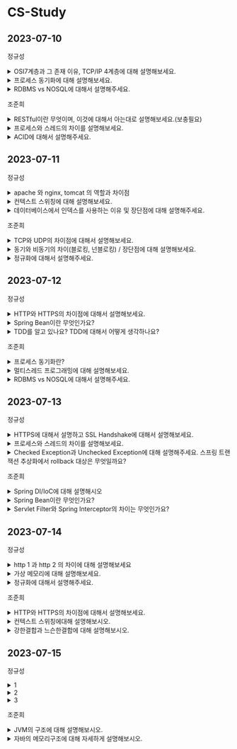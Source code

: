# CS-Study


## 2023-07-10

정규성
<details>
 <summary> OSI7계층과 그 존재 이유, TCP/IP 4계층에 대해 설명해보세요. </summary>
</br>
    
   OIS7계층은 네트워크 통신이 일어나는 과정을 7단계로 나눈것이다. 이렇게 하면 통신이 일어나는 과정을 단계별로 파악할 수 있으며, 문제가 발생할 경우 해당 부분만을 고쳐서 해결할 수 있다. 다만 실제로 구현한 예는 거의 없다.
    
   1. 물리계층 : 신호로 변환하여 전송하는 계층 (허브, 케이블)
   2. 데이터 링크 계층 : 패킷 데이터를 실어 보내는 계층 (스위치, 브릿지)
   3. 네트워크 계층 : 네트워크를 논리적으로 구분하고 연결하는 계층(라우터 + 라우팅 프로토콜)
   4. 전송  계층 : 서비스를 구분하고 데이터의 전송 방식을 담당하는 계층(TCP, UDP)
   5. 세션 계층 : 응용 프로그램 간의 연결을 지원해주는 계층
   6. 표현 계층 : 데이터의 변환 작업을 하는 계층(데이터 암호화, 복호화)
   7. 응용 계층 : User Interface 를 제공하는 계층(chrome, discord, 한글)
    
  그에 비해 TCP/IP 4계층은 실질적인 네트워크 통신에 사용된다. 7계층의 1, 2 가 하나로 통합되고, 5, 6, 7 이 하나로 통합된다. 
    
   1. Network Access Layer : 네트워크 카드와 디바이스 드라이버 등과 같이 하드웨어적인 요소와 관련되 는 모든 것을 지원하는 계층(CSMA/CD, MAC, LAN + Ehternet(이더넷), Token Ring, PPP)
   2. Internet Layer : 상위 트랜스포트 계층으로부터 받은 데이터에 IP패킷 헤더를 붙여 IP패킷을 만들고 이를 전송하는 계층(IP, ARP, RARP)
   3. Transport Layer : 네트워크 양단의 송수신 호스트 사이에서 신뢰성 있는 전송기능을 제공(TCP, UDP)
   4. Application Layer : 응용프로그램들이 네트워크서비스, 메일서비스, 웹서비스 등을 할 수 있도록 표준적인 인터페이스를 제공(HTTP, FTP, Telnet, DNS, SMTP)

    
   </p>
</details>

<details>
 <summary> 프로세스 동기화에 대해 설명해보세요. </summary>
 <div markdown="1">
  </br>
  두 개 이상의 프로세스가 동일한 자원에 접근하면 데이터의 일관성을 해칠 수 있다.
    
   이런 상황을 경쟁상황(race condition)이라고 부른다.
    
   이런 상황을 유발할 수 있는 코드를 임계 구역(Critical Section)이라고 부른다.
    
   이를 해결하기 위해서는 3가지 조건을 만족해야한다.
    
   1.  Mutual Exclusion (상호 배제)
        
        이미 한 프로세스가 Critical Section에서 작업 중이면 다른 모든 프로세스는 Critical Section에 진입하면 안 된다.
        
   2. Progress (진행)
        
        Critical Section에서 작업 중인 프로세스가 없다면, Critical Section에 진입하고자 하는 프로세스가 존재하는 경우 진입할 수 있어야 한다.
        
   3. Bounded Waiting (한정 대기)
        
        프로세스가 Critical Section에 들어가기 위해 요청한 후부터, 그 요청이 허용될 때까지 다른 프로세스들이 Critical Section에 들어가는 횟수에 한계가 있어야 한다. 쉽게 말해, Critical Section에 진입하려는 프로세스가 무한정 기다려서는 안 된다. 
        
        ⇒ 모종의 이유로 아무도 사용하지 않는 자원을 무한정 기다려서는 안된다.
</details>
   
<details>
 <summary> RDBMS vs NOSQL에 대해서 설명해주세요. </summary>
 </br>
 <div markdown="1">
  <p>RDBMS 는 정해진 스키마에 따라 데이터를 저장하고 구성된 테이블이 다른 테이블과 관계를 맺는다. 이를 위해 외래키를 사용하며, 이를 통해 테이블을 통합하여 데이터를 얻을 수 있다. 데이터 구조화하여 정의하기 편하다. 성능향상을 위해서 서버의 처리 능력 향상이 필요하다. scale up</p>

    
   <p>NOSQL 은 테이블 간의 관계를 정의하지 않고 저장한다. 데이터의 일관성을 포기하고 빅데이터 트래픽 처리에 장점을 가진다. 성능향상을 위해서 분산처리를 지원한다. scale out(수평 확장)</p>
</details>
  
조준희
<details>
 <summary> RESTful이란 무엇이며, 이것에 대해서 아는대로 설명해보세요.(보충필요) </summary>
 <div markdown="1">

  REST의 원리를 잘 따르는 시스템, 그중에서도 REST API 설계 규칙을 올바르게 따르는 시스템을 Restful하다고 할 수 있다.
  
  이때 REST란,
  1. HTTP URI 를 통해 자원을 명시하고
  2. HTTP Method(GET, POST, PUT, DELETE) 를 통해
  3. 해당 자원에 대한 CRUD(생성, 조회, 수정, 삭제)를 적용하는 것을 의미한다.

  라고 보통 알고있는데, "REST란 HTTP 를 잘 사용하기 위한 아키텍쳐 스타일"이 더 알맞다.

  REST의 특징으로는,
  1. Client-Server
     - API를 통해 정보를 교환하는 주체는, 클라이언트와 서버 구조를 가져야한다.
     - 클라이언트와 서버를 분리함으로써, 서로 의존하지 않는 구조를 가져야한다.
  2. Stateless
     - 무상태성 (서로의 상태를 기억하지 않는다.)
     - 클라이언트에서 서버로의 요청에는 그 요청을 이해하는 데 필요한 모든 정보가 포함되어있어야한다.
  3. Cache
     - cache-control header를 통해 요청에 대한 응답 내의 데이터에 캐시 가능여부가 명시되어 있어야한다.
  4. Uniform Interface (.....? 이해가 안간다.. 이건...)
     - 전체 시스템을 파악할 수 있는 인터페이스를 제공해야한다.
  5. Layered System
     - 계층화 시스템
     - 클라이언트는 서버에 직접 연결되었는지, 중간 서버를 통해 연결되었는지 알 수 없어야함을 의미합니다.
     
  또한 REST API란, REST 한 방식으로 데이터를 상호교환 하도록 설계된 API를 의미하고, 이를 올바르게 설계하기 위한 규칙이 존재한다.
  1. URI는 동사보다 명사를, 대문자보다는 소문자를 사용해야한다.
  2. 마지막에 슬래시(/)를 사용해서는 안된다.
  3. 언더바 대신, 하이픈(-)을 사용한다.
  4. 파일확장자는 URI에 포함하지 않는다.
  
</details>

<details>
 <summary> 프로세스와 스레드의 차이를 설명해보세요. </summary>
 <div markdown="1">
  프로세스는 메모리 상에서 실행중인 프로그램을 말하며, 스레드는 이 프로세스 안에서 실행되는 흐름 단위를 말한다.
  
  프로세스는 각각 독립된 메모리 영역(Code, Data, Stack, Heap)을 할당받는다. 각 프로세스는 별도의 주소 공간에서 실행되며, 한 프로세스는 다른 프로세스의 변수나 자료구조에 접근할 수 없다. 한 프로세스가 다른 프로세스의 자원에 접근하려면 프로세스 간의 통신(IPC)를 사용해야 한다.
  
  이에 반해 스레드는 한 프로세스 내에서 각각 Stack만 따로 할당받고, Code, Data, Heap 영역에서 서로 자원을 공유하고 접근할 수 있다. 따라서 프로세스간 통신이 불가해서 오는 컨텍스트 스위칭 비용, 프로세스간 통신(IPC)비용을 줄일 수 있는 이점이 있다. 하지만 스레드 간의 자원 공유는 동기화 문제가 발생할 수 있다는 특징이 있다.

+ 추가 질문 ( 컨텍스트 스위칭, IPC에 대해 설명해봐라, 메모리 영역(Code, Data, Stack, Heap)에 대해 설명해봐라, 동기화 문제는 무엇이고 어떻게 해결해야하는가?)
</details>
   
<details>
 <summary> ACID에 대해서 설명해주세요. </summary>
 <div markdown="1">

  Atomicity 원자성
  - 하나의 트랜잭션에 속한 모든 작업이 "전부 성공하거나 전부 실패"하는 것을 보장한다.

  Consistency 일관성
  - 트랜잭션이 성공적으로 끝나면 데이터베이스의 제약/규칙과 같은 상태는 언제나 이전과 같고 유효해야한다.

  Isolation 독립성
  - 트랜잭션은 다른 트랜잭션의 연산에 영향을 끼치지 못하는 것을 보장한다.
  - 모든 트랜잭션은 다른 트랜잭션으로부터 독립 되어야한다.

  Durabilty 지속성
  - 성공적으로 수행된 트랜잭션은 영원히 반영되어야 한다.
</details>


## 2023-07-11

정규성
<details>
 <summary> apache 와 nginx, tomcat 의 역할과 차이점 </summary>
</br>
    apache는 웹 서버의 역할을 합니다. 멀티 프로세스 방식으로 동작하며 안정성에 장점이 있습니다. 다만 모든 연결에 프로세스를 할당하다보니 성능이 비교적 떨어집니다.

nginx는 마찬가지로 웹 서버의 역할을 하지만, 이벤트 기반 방식으로 동작합니다. 여기서 이벤트 기반 방식이란, 연결 요청이 nginx 가 가진 큐에 차례로 들어있다가 하나씩 요청을 스레드를 할당해 처리합니다. 이때 연결에서 별다른 요청이 없다면 다른 연결의 요청을 처리하는 방식입니다. 이를 통해 가볍고 성능이 비교적 좋습니다.

tomcat은 웹 어플리케이션 서버의 역할을 합니다. JAVA로 작성된 프로그램으로, http 요청을 받고 동적인 페이지를 만들어 제공하는 것이 목적으로 합니다. 웹 서버와 같이 연동해서 사용하면 성능을 향상시킬 수 있습니다.
   
</details>

<details>
 <summary> 컨텍스트 스위칭에 대해 설명해보세요. </summary>
</br>
   컨텍스트 스위칭은 여러개의 프로그램이 동시에 실행되는 경우 프로세스의 처리를 빠르게 바꿔가며 하기 위해 필요한 기술입니다.

이를 위해, 한 프로세스로 부터 CPU자원을 프로세스로 넘겨줍니다. cpu가 프로세스를 동작시킬 때 필요한 정보를 context라고 하며, 이 정보가 PCB에 저장됩니다. A프로세스가 실행중에 스케쥴러에 의해 B 프로세스의 실행을 요청하면 A의 정보를 PCB에 저장하고, B의 정보를 PCB로 부터 불러와서 작업을 진행합니다. 이럼

이때 어떤 프로세스를 요청할 지 여부를 결정하는 스케쥴링 방식에 따라 성능이 달라질 수 있으며, 이 과정이 과도하게 일어날 경우 오버헤드가 발생하며 오히려 성능이 저하될 수 있다.
   
</details>

<details>
 <summary> 데이터베이스에서 인덱스를 사용하는 이유 및 장단점에 대해 설명해주세요. </summary>
</br>
   데이터베이스에서 인덱스를 사용하는 이유는 테이블에 대한 동작의 속도를 높이기 위해서입니다. 인덱스를 key-value 구조로 이루어지며, 특정 컬럼에 인덱스를 생성하면, 해당 컬럼의 데이터를 정렬하여 별도의 메모리 공간에 실제 메모리 주소와 함께 저장한다. 이를 구현하기 위해 여러 방법이 있지만, 주로 B+Tree 구조를 사용한다. B+tree 의 경우 balanced-tree 구조로 설계되어 수직탐색에 유리하며, leaf 노드에만 데이터를 저장하고 이를 linked-list로 연결하여 수평탐색에도 유리하다.
   
</details>

조준희
<details>
 <summary> TCP와 UDP의 차이점에 대해서 설명해보세요. </summary>
</br>
 TCP는 데이터의 신뢰성을 보장하는 연결 지향적 프로토콜이다.
 데이터의 손실이 없고, 순서대로 전달된다는 특징을 가지고 있다.
 TCP는 데이터를 전송하기 전에 송수신 기기간 논리적 연결을 하고, 이를 가상 회선이라고 한다.
 이렇게 생성된 회선을 통해 송신자는 패킷 전송이 잘 되었는지 확인하는 과정과 흐름제어 혼잡 제어와 같은 과정을 거치면서 패킷의 순서와 손실을 방지하면서 데이터 전송이 가능하게 해준다.

 UDP는 데이터의 신뢰성 보다는 전송 속도를 위한 비연결 지향적 프로토콜이다.
 데이터의 손실 가능성이 있어 데이터의 신뢰성은 보장할 수 없지만, 빠르게 데이터를 전송할 수 있다는 특징을 가지고 있다.
 UDP는 TCP와 다르게 가상회선 방식과 같이 연결을 설정하지 않고, 독집적인 데이터그램 형태로 패킷마다 각각 다른 경로로 수신자에게 보내지게된다. 이 때문에 데이터의 순서가 보장되지 못하며, 패킷이 잘 도착했는지 또는 흐름 제어와 혼잡 제어같은 기능을 처리하지 않기 때문에 데이터의 손실이 발생할 수 있다. 하지만 이로인해 네트워크 부하가 적어서 TCP보다 전송 속도가 빠르다.
</details>

<details>
 <summary> 동기와 비동기의 차이(블로킹, 넌블로킹) / 장단점에 대해 설명해보세요. </summary>
</br>
동기방식 : 호출된 함수의 수행 결과 및 종료를 호출한 함수가 신경쓰는 방식

비동기 방식 : 호출된 함수의 수행 결과 및 종료를 호출한 함수가 신경쓰지 않는 방식

블로킹 : 호출된 함수가 자신이 할 일을 모두 마칠 때까지 제어권을 계속 가지고서 호출한 함수에게 바로 return하지 않는 방식

논-블로킹 : 호출된 함수가 자신이 할 일을 마치지 않았더라도 바로 제어권을 바로 return 하여 호출한 함수가 다른 일을 진행할 수 있도록 하는 방식

동기 & 블로킹, 비동기 & 블로킹 : 결국 호출된 함수가 끝날 때를 기다려야 하기 때문에 동기, 비동기에 상관없이 블로킹이라면 비슷한 효율을 가진다.

동기 & 논-블로킹 : 호출된 함수로부터 제어권을 바로 return 받아서 다른 작업을 수행할 수는 있지만 다른 작업을 하면서도 동기방식이기 때문에 호출된 함수의 결과를 계속 신경 쓰게 된다. 이로 인해 작업의 효율이 좋지 못하다.

비동기 & 논-블로킹 : 호출된 함수의 결과를 기다리지도 않으며 자신의 작업을 계속 수행하고, 콜백을 통해 호출된 함수의 결과를 받는다. 그렇기 때문에 자원이 충분하다면 효율이 좋은 방식이다.
   
</details>

<details>
 <summary> 정규화에 대해서 설명해주세요. </summary>
</br>
정규화의 기본 목표는 테이블 간에 중복된 데이터를 허용하지 않는 것으로, 중복된 데이터를 허용하지 않음으로써 무결성을 유지할 수 있으며, DB간의 저장 용량 역시 줄일 수 있는 방법이다.

따라서 테이블을 분해하는 여러 단계로 정의된다.

[제1정규화]
테이블의 칼럼이 원자값(하나의 값)을 갖도록 테이블을 분해한다.

[제2정규화]
테이블의 기본키의 부분집합이 결정자가 되어서는 안된다.
ex) 복합키 (A,B)가 기본키로 된 테이블에서 B만으로도 C가 달라지는 상황이 발생하면, 
B가 결정자가 되므로 이는 제2정규화의 대상이 된다.

[제3정규화]
테이블에 대해 이행적 종속을 없앤다.
여기서 이행적 종속이란 A -> B, B -> C 가 성립할 때, A-> C가 성립되는 상황을 의미한다.

[BCNF 정규화]
테이블에 대해 모든 결정자가 후보키가 되도록 테이블을 분해하는 것이다.
   
</details>



## 2023-07-12

정규성
<details>
 <summary> HTTP와 HTTPS의 차이점에 대해서 설명해보세요. </summary>
</br>
 http는 어플리케이션 레이어에서 동작하는 프로토콜입니다. 요청과 응답으로 구성됩니다. 브라우저 사용자가 웹 서버에 http get 요청을 보내면 웹 서버는 요청을 받고 이에 해당하는 암호화되지 않은 데이터를 응답합니다.

https 는 http연결에 보안을 추가한 프로토콜입니다. ssl 혹은 tsl 기술을 활용하여 암호화를 진행하여 중간에 데이터를 확인할 수 없습니다. 이를 구축하기 위해서는 외부 인증 기관에서 ssl 혹은 tsl 인증서를 획득하고 이를 공유해야합니다.  

++SSL? TSL?

ssl 과 tsl 은 모두 시스템 간의 암호화를 제공합니다. tsl 은 ssl 의 업데이트 버전이며, ssl 은 3.0 버전 이후로 업데이트 되지 않으며, tsl 1.0으로 업데이트를 진행중입니다.

tsl 이 되면서 ssl 에 비해 핸드셰이크 프로세스가 짧아지고 암호화 과정을 줄여 프로세스 속도가 올라갔습니다.
</details>

<details>
 <summary> Spring Bean이란 무엇인가요? </summary>
</br>
 spring은 제어의 역전이 일어나므로, 일부 자바 객체를 관리합니다. 이때 관리되는 자바 객체들을 bean 이라고 부릅니다. 

bean에 객체를 등록하기 위한 방법은 여러가지가 있습니다.

1. xml 파일에 bean 태그를 활용하여 등록 : xml 파일에 bean 태그와 함께 class 의 경로와 property를 입력하면 bean에 등록할 수 있습니다. 
2. component scan : 특정 annotation 을 붙이면 spring이 이를 읽고, 자동으로 bean 객체를 만들어 줍니다.(component, controller, service, repository, configuration …)
    
    이후 xml 파일에 component-scan context 를 통해 annotation이 달린 객체들을 bean으로 만듭니다. ⇒ 이 과정은 ComponentScan annotation 으로 대체될 수 있습니다.
    
3. @Bean annotation 활용 : configuration annotation 과 함께 bean annotation 으로 객체를 return 하는 메소드를 bean으로 등록할 수 있습니다.
</details>

<details>
 <summary> TDD를 알고 있나요? TDD에 대해서 어떻게 생각하나요? </summary>
</br>
 TDD란 테스트 주도 개발으로, 개발을 마치고 테스트를 진행하는 것이 아니라, 테스트를 먼저 준비하고 이에 맞춰 개발을 진행하는 개발 방법을 말합니다. 

장점

1. 설계 수정 시간의 단축 : 테스트 코드를 먼저 작성하기 때문에 입출력 데이터와 기능을 명확하게 하므로 문제를 사전에 발견할 수 있습니다.
2. 유지 보수 용이성 : 기본적으로 단위 테스트를 위한 테스트 코드를 작성하기 때문에, 추후에 모듈 별로 테스트를 진행하면서 유지 보수가 용이해집니다.
3. 테스트 문서 작성 보조 : TDD 를 진행하며 테스트를 자동화시킴과 동시에 더 정확한 테스트 근거로 테스트 문서를 보완할 수 있습니다.

단점

1. 사전 준비 기간 : 프로젝트 도입시 사전에 지식을 습득하고 개발 환경 구축하는 데에 많은 시간이 걸린다. TDD 를 효과적으로 사용할 수 있는 수준의 교육에는 수준에 따라 1~6개월이 걸립니다.
2. 생산성 저하 : 개발 기간이 짧은 경우 TDD 를 이용해 테스트 코드를 작성하고 이를 통과하기 위한 코드를 작성한다면 개발 기간이 그만큼 더 부족해 질 수 있습니다.
</details>

조준희
<details>
 <summary> 프로세스 동기화란? </summary>
</br>
 하나의 자원을 한 순간에 하나의 프로세스만이 이용하도록 제어하는 것.

 여러 프로세스들이 동시에 자원에 접근하는 상황에서 실행 순서에 따라 결과값이 달라질 수 있는데, 이 상황을 경쟁 상태(Race Condition)이라고 한다. 이런 경쟁 상태가 발생하면 자원의 일관성이 깨질 수 있는 문제가 발생한다. 그리고 이 동일한 자원에 접근하는 코드 부분을 Critical Section(임계구역)이라고 한다.

 이런 문제를 해결하기 위한 3가지 방법이 존재한다.
 1. Mutual Exclution(상호 배제)
    - 이미 한 프로세스가 Critical Section(임계 구역)에서 작업 중이면 다른 모든 프로세스는 임계구역에 진입해서는 안된다.
 2. Progress(진행)
    - 임계구역에서 작업 중인 프로세스가 없다면, 임계구역에 진입하고자 하는 프로세스가 존재하는 경우 진입할 수 있어야 한다.
 3. Bounded Waiting(한정 대기)
    - 프로세스가 임계구역에 들어가기 위해 요청한 후부터 그 요청이 허용될 때까지 다른 프로세스들이 임계구역에 들어가는 횟수에 한계가 있어야 한다. 즉, 임계구역에 진입하려고 프로세스가 무한정 기다려서는 안된다.
</details>

<details>
 <summary> 멀티스레드 프로그래밍에 대해 설명해보세요. </summary>
</br>

 하나의 프로세스들이 다수의 실행 단위로 구분하여 자원을 공유하고 자원의 생성과 관리의 중복성을 최소화하여 수행 능력을 향상시키는 것을 의미한다. 즉, 하나의 프로그램에 동시에 여러개의 일을 수행할 수 있도록 해주는 것이다.
 프로세스를 이용하여 처리하던 일을 쓰레드로 처리할 경우 메모리 공간과 시스템 자원 소모가 줄어들게 된다. 또한 스레드 간의 통신이 필요한 경우에도 스레드간에는 데이터와 힙(Heap)영역을 공유하기 때문에 프로세스 간 통신 방법(IPC)에 비해 훨씬 간단하다. 하지만 멀티 쓰레딩 환경에서는 공유하는 영역이 있기 때문에 공유하는 자원에 대해 동기화 작업이 필요하다.
</details>

<details>
 <summary> RDBMS vs NOSQL에 대해서 설명해주세요. </summary>

 RDBMS
 - 관계형 데이터베이스를 의미한다.
 - 테이블 간의 정보가 서로 관계성을 가지고 있는 것이 특징이고, 2차원 행렬로 테이블을 표현하는 데이터베이스이다. 이러한 관계를 통해 테이블 간 join이 가능하다.
 - 정해진 스키마에 따라 데이터를 저장해야 하므로 명확한 데이터 구조를 보장받을 수 있다.
 - 하지만 이런 정해진 스키마로 인해 스키마가 자주 바뀌는 환경에서는 번거로울 수 있다.
 - ACID 원칙을 기본으로 구성된 방식으로 정확한 데이터 처리가 가능하다.

<br>

 NoSQL
 - Not Only SQL의 약자로, 테이블 간 상호관계가 없는 것이 특징이다. 관계가 없으므로 다른 테이블과 join도 할 수 없다.
 - 많은 양의 데이터를 저장, 처리할 수 있다.
 - RDBMS와 다르게 스키마가 정해져 있지 않아 구조 변경이 용이하고 데이터 형식이 다양하며 바꾸기 쉽다.
 - 스키마가 존재하지 않아서, 데이터의 일관성이 존재하지 않는다. 이로 인해 데이터 중복이 발생할 수 있어서 데이터가 변경될 경우 모든 컬렉션에서 update해야하는 번거로움이 있다.
 - ACID를 보장하지 않는 경우가 있어서, 정확한 데이터 처리보다는 대용량 데이터 처리에 용이하다.
</br>
</details>

## 2023-07-13

정규성
<details>
 <summary> HTTPS에 대해서 설명하고 SSL Handshake에 대해서 설명해보세요. </summary>
</br>
 https 는 http에 보안 절차를 추가한 과정입니다. 이 과정에 SSL/TLS 기술이 추가됩니다. 

SSL 을 활용한 인증을 위해 SSL 핸드셰이크를 진행합니다.

SSL 핸드셰이크과정

1. client hello : 브라우저가 사용하는 SSL 버전과 암호화 방식, 난수를 포함하여 웹 서버에 접속합니다.
2. 웹 서버는 서버 암호화 방식, 서버 공개키, 난수를 포함하여 응답합니다.
3. 브라우저는 자체 내장 공개키를 활용해 서버의 SSL 인증이 유효한지 확인합니다. 
4. 브라우저는 자신의 난수와 서버에서 받은 난수로 데이터를 만들고 이를 공개키로 암호화하여 웹 서버로 보냅니다.
5. 서버는 이를 복호화하여 세션키를 생성합니다. 세션키는 이후 대칭키 암호화에 사용됩니다.
6. 이제 세션키를 활용하여 암호화, 복호화를 진행하며 https 통신을 진행합니다. 이후 통신이 종료되면 세션키를 폐기합니다.
</details>

<details>
 <summary> 프로세스와 스레드의 차이를 설명해보세요. </summary>
</br>
 프로세스는 OS 에서 메모리에 올라와 실행되는 프로그램입니다. CPU를 점유하며, code/data/stack/heap 의 구조로 독립적 메모리를 가집니다.

스레드는 프로세스 내에서 실행되는 작업입니다. 스레드는 프로세스 내에서 stack 을 독립적으로 가지며, code/data/heap 을 공유합니다.

++ 프로세스 통신과 스레드 통신방법의 차이를 말해보세요

프로세스 간 통신에는 파이프, 파일, 소켓 등의 통신 방법을 이용해서 데이터를 주고 받을 수 있습니다.

스레드 간에는 메모리 영역을 공유하기 때문에 별다른 통신과정없이 데이터를 공유할 수 있습니다.

++ 멀티 프로세스와 멀티 스레드의 차이에 대해 말해보세요

멀티 프로세스는 한 프로그램이 여러 개의 프로세스로 구성되는 구조입니다. 각 작업이 나눠져 있기 때문에 한 프로세스에 문제가 생겨도 다른 프로세스에 직접적으로 문제가 발생하지 않습니다. 다만 각 프로세스가 한 처리 단위이기 때문에 context switching 이 발생하며 이 과정에서 오버헤드가 발생할 수 있습니다.

멀티 스레드는 한 프로그램이 여러개의 스레드로 구성되는 구조입니다. 프로세스 할당에 자원이 사용되지 않으므로 자원을 효율적으로 사용합니다. 다만 한 프로세스에서 다른 프로세스의 스레드를 제어할 수는 없기 때문에 결국 프로세스 간 통신이 필요하며, 자원을 공유하기 때문에 동기화 문제가 발생할 수 있습니다.
</details>

<details>
 <summary> Checked Exception과 Unchecked Exception에 대해 설명해주세요. 스프링 트랜잭션 추상화에서 rollback 대상은 무엇일까요? </summary>
</br>
 checked exception 은 java 에서 반드시 try-catch 문으로 묶어서 예외 처리가 필요한 exception 입니다. unchecked exception 은 runtimeException 을 상속받는 exception 입니다.

스프링 트랜젝션을 추상화 했다면 별도의 commit, rollback 시점을 지정하지 않았기 때문에, uncheckedException이 발생했다면 rollback, checkedException 이 발생했다면 rollback하지 않습니다.

++ 스프링 트랜잭션 추상화에 대해 설명해보세요

DB와의 connection을 통해 직접 트랜젝션을 수행한다면 JDBC, JPA 등특정 구현기술에 종속됩니다. 이를 방지하기 위해 트랜잭션 관리자를 사용합니다. 트랜잭션 관리자라 connection 을 담당하면 사용자는 connection 과 상관 없이 같은 서비스 코드로 요청을 보내면 됩니다.
</details>

조준희
<details>
 <summary> Spring DI/IoC에 대해 설명해시오 </summary>
</br>
IoC는 "제어의 역전" 이라는 의미로, 객체나 메서드의 호출을 개발자가 결정하는 것이 아닌, 객체의 생성에서부터 생명주기의 관리까지 모든 객체에 대한 제어권을 프레임워크 내부에서 결정한다는 의미이다.

DI "의존성 주입" 은 스프링 프레임워크에서 지원하는 IoC의 한 형태로 클래스 사이의 의존관계를 빈 설정 정보를 바탕으로 컨테이너가 자동으로 연결해줍니다.
의존성 주입의 방법으로슨 생성자 주입, setter 주입, 필드 주입이 있다.

스프링에서는 스프링 컨테이너(Application Context)를 이용하여 설정 정보를 생성, 등록하고 필요한 객체를 생성자, setter, 필드를 통해 주입합니다.
 
</details>

<details>
 <summary> Spring Bean이란 무엇인가요? </summary>
</br>
우리가 알던 기존의 Java Programming 에서는 Class를 생성하고 new를 입력하여 원하는 객체를 직접 생성한 후에 사용했었습니다. 하지만 Spring에서는 직접 new를 이용하여 생성한 객체가 아니라, Spring에 의하여 관리당하는 자바 객체를 사용합니다. 이렇게 Spring에 의하여 생성되고 관리되는 자바 객체를 Bean이라고 합니다. Spring Framework 에서는 Spring Bean 을 얻기 위하여 ApplicationContext.getBean() 와 같은 메소드를 사용하여 Spring 에서 직접 자바 객체를 얻어서 사용합니다.

Bean 생성은 @component, @Controller, @Service, @Repository과 같은 어노테이션으로 등록이 가능하며,  Bean Configuration File에 직접 Bean 등록하는 방법이 있습니다.
</details>

<details>
 <summary> Servlet Filter와 Spring Interceptor의 차이는 무엇인가요? </summary>
</br>
 필터는 말 그대로 요청과 응답을 거른뒤 정제하는 역할을 한다.
Dispatcher Servlet에 요청이 전달되기 전 / 후에 url 패턴에 맞는 모든 요청에 대해 부가 작업을 처리할 수 있는 기능을 제공한다.
즉, 스프링 컨테이너가 아닌 톰캣과 같은 웹 컨테이너에 의해 관리가 되는 것이고, 스프링 범위 밖에서 처리되는 것이다.
 보안 및 인증/인가 관련 작업, 모든 요청에 대한 로깅 또는 검사, 데이터 압축 및 문자열 인코딩, Spring과 분리되어야 하는 기능에 사용된다.

 인터셉터는 요청에 대한 작업 전 / 후로 가로챈다고 보면 된다.
Dispatcher Servlet이 Controller를 호출하기 전 / 후에 인터셉터가 끼어들어 요청과 응답을 참조하거나 가공할 수 있는 기능을 제공한다.
웹 컨테이너에서 동작하는 필터와 달리 인터셉터는 스프링 컨텍스트에서 동작한다.
세부적인 보안 및 인증/인가 공통 작업, API 호출에 대한 로깅 또는 검사, Controller로 넘겨주는 정보(데이터)의 가공에 사용된다.
</details>

## 2023-07-14

정규성
<details>
 <summary> http 1 과 http 2 의 차이에 대해 설명해보세요 </summary>
</br>
 지나치게 많은 내용이 있기 때문에 일부만 간추려서 설명합니다.

- http 1.0
    
    하나의 connection 은 하나의 요청만을 처리합니다. 하나의 요청과 응답이 끝나면 연결을 종료합니다. 이 연결과정에서 긴 과정이 걸립니다.
    
- http 1.1
    
    한 번 connection 을 연결하면, 이 세션이 유지되는 동안 요청과 응답을 주고받을 수 있습니다. 다만 동시에 하나의 요청만을 처리할 수 있습니다. 따라서 여러개의 리소스를 요청하는 데에 결리는 시간도 길어집니다.
    
    이 과정에서 하나의 패킷의 처리에 시간이 걸리면, 이후의 모든 요청이 막히게 됩니다. 이를 HOL(head-of-line) blocking 이라고 합니다.
    
    요청에 대한 응답을 받지 않아도 계속 요청을 보낼 수 있습니다. 이를 pipelining 이라고 합니다. 다만, 요청에 대한 응답이 순서대로 오리라는 보장이 없다는 문제가 있습니다.
    
    여러개의 요청에 대해 여러개의 connection 을 만들어서 동시에 응답을 받아올 수 있습니다. 이를 Domain sharding 이라고 합니다. 다만 많은 conneciton에 따른 트래픽이 발생합니다.
    
- http 2
    
    앞서 1.1 버전에서 발생한 리소스 요청에 관한 부분들을 해결하기 위해 한 개의 connection 으로 동시에 여러개의 데이터를 주고 받을 수 있으며 응답의 순서로 상관없습니다. 이를 multiplexed stream 이라 합니다. 
    
    http 통신과정에 유용하게 사용되는 header 는 때때로 과도한데, 이를 압축하여 보낼 수 있습니다.
    
    하나의 요청에 포함된 다른 요청들을 동시에 처리하여 응답합니다. 따라서 요청을 여러반 반복할 필요가 없습니다.
    
    여러개의 요청에 우선순위를 부여하여 응답할 수 있습니다. 
    
    보안 통신을 지원합니다. http요청과 SSL/TLS 를 활용해 요청을 암호화합니다.
</details>

<details>
 <summary> 가상 메모리에 대해 설명해보세요. </summary>
</br>
 초창기 컴퓨터는 프로그램을 실행시키기 위해 RAM 에 프로그램의 모든 주소공간이 들어가야 했습니다. 이를 해결하기 위해 가상 메모리 기법이 등장했습니다. 

프로그램을 실행하면 실행에 필요한 일부분 만을 메모리에 올립니다. 이렇게 올라간 주소와 실제 디스크의 위치를 매칭시키는 작업을 MMU가 담당합니다. cpu는 MMU를 통해 디스크에 위치한 실제 프로그램을 찾아 실행합니다.

이때 모든 주소를 메핑하는 것은 비효율적이므로 일부분을 한 블록으로 묶어 관리한다. 이때 일정한 단위로 묶는다면 페이징, 필요에 따라 다른 크기로 묶는 것은 세그멘테이션이라고 합니다. 혹은 이를 합쳐서 세그먼트를 페이징 하는 방법이 있습니다.

이렇게 나뉜 페이지를 실제 메모리로 가져와서 작업합니다.

이렇게 올라간 데이터는 cpu가 호출할 때 가상메모리에는 올라갔지만 RAM에 올라가지 않은 경우가 있는데, 이때 자동으로 해당 부분을 RAM으로 호출하고 다시 같은 명령을 수행하는 것은 page faults 라고 합니다.

따라서 어떤 페이지를 메모리에 유지할 지 결정하는 것이 중요합니다.
</details>

<details>
 <summary> 정규화에 대해서 설명해주세요. </summary>
</br>
 정규화는 DB구조를 변경하여 이상현상을 제거하는 작업입니다. 

이상현상이란 

1. 삽입 이상 : 자료를 삽입할 때 의도하지 않는 자료까지 삽입해야하는 현상
2. 갱신 이상 : 중복된 데이터 중 일부만 수정되어 모순이 일어나는 현상
3. 삭제 이상 : 어떤 정보를 삭제하면 의도하지 않는 다른 정보까지 삭제되는 현상

이 있습니다.

제1 정규형

- 컬럼이 원자값을 갖도록 합니다. 즉, 하나의 컬럼은 하나의 값 만을 가지도록 합니다.

제2 정규형

- 완전 함수 종속을 만족하도록 테이블을 분리해야합니다. 즉, 기본키의 부분집합에 의해 결정되는 컬럼이 있어서는 안됩니다.

제3 정규형

- 이행 종속성을 없어야 합니다. 즉, A가 B를 결정하고, B가 C를 결정하는데, A가 C를 결정할 수 있는 상황을 이행 종속이라고 합니다.

BCNF

- 모든 결정자가 후보키에 속해야합니다. 즉, 후보키 집합에 없는 컬럼이 결정자가 되어서는 안됩니다.

제4 정규형

- 다치 종속이 없어야 합니다. 즉, A→B 일때, A에 해당하는 B의 값이 여러개인 경우, 이런 컬럼이 여러개가 되는 경우 테이블을 분리해야합니다.

제5 정규형

- 조인 종속이 없어야 합니다. 즉, 하나의 릴레이션을 여러 개의 릴레이션으로 무손실 분해했다가 다시 결합할 수 있다면 5 정규형을 만족합니다.
</details>

조준희
<details>
 <summary> HTTP와 HTTPS의 차이점에 대해서 설명해보세요.</summary>
</br>
- HTTP와 HTTPS의 가장 큰 차이는 보안이다. HTTP의 문제점은 서버에서부터 전달되는 데이터가 암호화가 되지 않은 평문이기ㅎㅎ 때문에, 제 3자가 중간에 개입하여 정보를 탈취할 수 있다는 문제점을 가지고 있다. 이 문제점을 해결하기 위해 나온것이 바로 HTTPS.  HTTPS 프로토콜은 TCP전송 계층 위에 SSL 보안 소켓 계층이 올라가서 서버와 브라우저간의 암호화된 연결을 만들게해주고, 이는 제 3자로부터의 데이터 탈취를 방지해준다. 따라서 HTTPS는 서버에서 전송할 내용을 공개키 또는 개인키로 암호화하여 SSL 인증서를 클라이언트에게 보낸다. 이렇게 되면 중간에 탈취가 되어도 암호화가 되어있어 개인정보가 침해되지않는다. 클라이언트는 이 SSL 인증서를 받게되면 공개키로 암호화되었다면 개인키로, 개인키로 암호화되었다면 공개키로 복호화하여 데이터를 전달 받게된다.
</details>

<details>
 <summary> 컨텍스트 스위칭에대해 설명해보시오. </summary>
</br>
- 여러 실행되고 있는 프로그램, 즉 프로세스들이 동시에 실행되고있는거 같지만 사실 운영체제는 시분할을 이용해서 굉장히 빠른속도로 여러 프로세스들을 번갈아가며 처리해서 마치 동시에 처리되는것처럼 보이는 것이다. 이때 인터럽트가 발생하면 CPU가 다음에 실행될 프로세스를 가져오고 레지스터에 해당 프로세스 정보를 저장한다. 그리고 기존에 실행중이던 프로세스는 PCB에 프로세스 정보를 저장하고 실행이 종료되는 것이다. 이 과정을 컨텍스트 스위칭이라고 한다. 첨언하자면, 이 컨텍스트 스위칭 과정에서는 CPU가 아무런 일을 하지 않으므로 잦은 프로세스 변경은 성능 저하로 이어질 수 있다.
</details>

<details>
 <summary> 강한결합과 느슨한결합에 대해 설명해보시오.</summary>
</br>
- 객체의 의존 관계에서 강한 결합이란, 어떠한 객체가 다른 객체에 강한 의존성을 가지고 있음을 뜻한다. 쉽게 말하면 한 객체 클래스내에서 다른 객체를 직접 생성한다면 객체간의 강한 결합이라고 할 수 있다. 이렇게되면 클래스안에서 생성했었던 객체 정보가 바뀌게 된다면, 해당 클래스에서도 그 객체와 관련한 코드들을 수정해주고 이는 유지보수에 어려움을 일으킵니다. 이에 반해 느슨한 결합은 interface를 통해 구현이 가능한데, 객체 클래스에서는 다른 객체를 직접 생성하지않고, 생성자나 setter, 일반 메서드를 통해 해당 객체를 외부에서 매개변수로 받는다. 이때 받는 인자를 interface로 선언하여 외부에서 객체 정보가 바뀌어도 interface에 대한 또 다른 구현체일테니, 자바의 다형성의 특징때문에 주입받는 객체와 연결되어있는 인자정보를 바꿀 필요가 없고 이는 유지보수성이 용이하다고 할 수 있다.
</details>


## 2023-07-15

정규성
<details>
 <summary> 1 </summary>
</br>
</details>

<details>
 <summary> 2 </summary>
</br>
 </details>

<details>
 <summary> 3 </summary>
</br>
</details>

조준희
<details>
 <summary> JVM의 구조에 대해 설명해보시오. </summary>
</br>
JVM의 구조는 Class Loader, Execution engine, Runtime Data Area, Garbage Collector 로 이루어져 있다.

1. Class Lodaer : JVM 내의 클래스파일(.class)을 로드를 통해 Runtime Data Area 에 저장하고, 링크(검증, 준비, 분석), 초기화 하는 작업을 거친다.
2. Execution engine : Runtime Data Area에 저장된 바이트 코드들을 실행하는 역할을 한다.(인터프리터,JIT 컴파일러에 의해 실행)
3. Runtime Data Area : 프로그램이 실행되는 영역
4. Garbage Collector : 자바의 메모리 관리 방법 중의 하나로 JVM(자바 가상 머신)의 Heap 영역에서 동적으로 할당했던 메모리 중 필요 없게 된 메모리 객체(garbage)를 모아 주기적으로 제거하는 영역이다.
 
</details>

<details>
 <summary> 자바의 메모리구조에 대해 자세하게 설명해보시오.  </summary>
</br>
 자바의 메모리구조(Runtime Data Area)는 5가지로 구성되어있다.
 1) PC Register : Thread가 시작될 때 생성되며 현재 수행 중인 JVM의 명령어 주소를 가지고 있다.
 2) Stack Area : 지역 변수, 파라미터 등이 생성되는 영역이며 실제 객체는 Heap에 할당되고 해당 레퍼런스만 Stack에 저장된다. 스레드마다 한 개씩 가지고 있다.
 3) Heap Area : 동적으로 생성된 객체와 배열이 저장되는 곳으로 GC의 대상 영역이다. 한 프로세스내의 스레드들은 이 영역을 같이 공유할 수 있다.
 4) Method Area : 클래스 멤버 변수, 메소드 정보, Type 정보, Constant Pool, static, final 변수 등이 생성된다.
 5) Native Method Stack : Java 가 아닌 다른 언어 (C, C++) 로 구성된 메소드를 실행이 필요할 때 사용되는 공간

<details>
</br>
 <summary> GC가 무엇인지, 필요한 이유는 무엇인지, 동작방식에 대해 설명해주세요. </summary>
 <br>
 GC는 자바의 메모리 관리 방법 중의 하나로 JVM(자바 가상 머신)의 Heap 영역에서 동적으로 할당했던 메모리 중 필요 없게 된 메모리 객체(garbage)를 모아 주기적으로 제거하는 영역이다.
 다음 두가지 과정을 거치면서 GC가 이루어진다.
 1. Stop The World
    - JVM이 애플리케이션의 실행을 멈추는 작업이다. GC가 실행될 때는 GC를 실행하는 쓰레드를 제외한 모든 쓰레드들의 작업이 중단되고, GC가 완료되면 작업이 재개된다.
 3. Mark and Sweep
    1) Mark: 사용되는 메모리와 사용되지 않는 메모리를 식별하는 작업
       - 힙 영역에 할당된 객체들이 Unreachable, reachable 인지 체크하는 과정이다.
    3) Sweep: Mark 단계에서 사용되지 않음(Unreachable)으로 식별된 메모리를 해제하는 작업
       - Unreachable 객체에 대해 가비지컬렉터가 수거해간다.(메모리에서 할당 되어있었던 해당 객체를 해제한다.)
    
</details>

